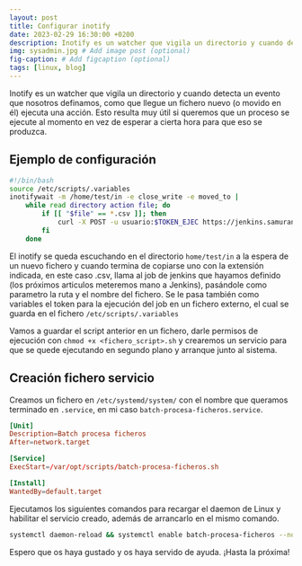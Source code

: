 ```yaml
---
layout: post
title: Configurar inotify
date: 2023-02-29 16:30:00 +0200
description: Inotify es un watcher que vigila un directorio y cuando detecta un evento que nosotros definamos, como que llegue un fichero nuevo (o movido en él) ejecuta una acción.
img: sysadmin.jpg # Add image post (optional)
fig-caption: # Add figcaption (optional)
tags: [linux, blog]
---
```


Inotify es un watcher que vigila un directorio y cuando detecta un evento que nosotros definamos, como que llegue un fichero nuevo (o movido en él) ejecuta una acción. Esto resulta muy útil si queremos que un proceso se ejecute al momento en vez de esperar a cierta hora para que eso se produzca.

## Ejemplo de configuración

```bash
#!/bin/bash
source /etc/scripts/.variables
inotifywait -m /home/test/in -e close_write -e moved_to |
    while read directory action file; do
        if [[ "$file" == *.csv ]]; then
            curl -X POST -u usuario:$TOKEN_EJEC https://jenkins.samurantech.com:8443/job/batch-procesa-ficheros/buildWithParameters?token=$TOKEN_EJEC -F fileInPath=/in/$file
        fi
    done
```

El inotify se queda escuchando en el directorio `home/test/in` a la espera de un nuevo fichero y cuando termina de copiarse uno con la extensión indicada, en este caso .csv, llama al job de jenkins que hayamos definido (los próximos articulos meteremos mano a Jenkins), pasándole como parametro la ruta y el nombre del fichero. Se le pasa también como variables el token para la ejecución del job en un fichero externo, el cual se guarda en el fichero `/etc/scripts/.variables`

Vamos a guardar el script anterior en un fichero, darle permisos de ejecución con `chmod +x <fichero_script>.sh` y crearemos un servicio para que se quede ejecutando en segundo plano y arranque junto al sistema.

## Creación fichero servicio

Creamos un fichero en `/etc/systemd/system/` con el nombre que queramos terminado en `.service`, en mi caso `batch-procesa-ficheros.service`.

```conf
[Unit]
Description=Batch procesa ficheros
After=network.target

[Service]
ExecStart=/var/opt/scripts/batch-procesa-ficheros.sh

[Install]
WantedBy=default.target
```

Ejecutamos los siguientes comandos para recargar el daemon de Linux y habilitar el servicio creado, además de arrancarlo en el mismo comando.

```bash
systemctl daemon-reload && systemctl enable batch-procesa-ficheros --now
```

Espero que os haya gustado y os haya servido de ayuda. ¡Hasta la próxima!
